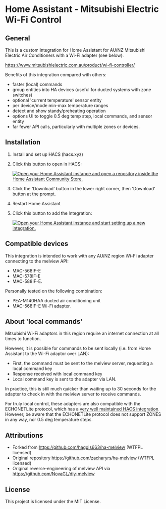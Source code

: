 # Home Assistant - Mitsubishi Electric Wi-Fi Control
## General
This is a custom integration for Home Assistant for AU/NZ Mitsubishi Electric Air Conditioners with a Wi-Fi adapter (see below).

https://www.mitsubishielectric.com.au/product/wi-fi-controller/

Benefits of this integration compared with others:
 - faster (local) commands
 - group entities into HA devices (useful for ducted systems with zone switches)
 - optional 'current temperature' sensor entity
 - per device/mode min-max temperature ranges
 - detect and show standy/preheating operation
 - options UI to toggle 0.5 deg temp step, local commands, and sensor entity
 - far fewer API calls, particularly with multiple zones or devices.

## Installation
1. Install and set up HACS (hacs.xyz)
2. Click this button to open in HACS:

   [![Open your Home Assistant instance and open a repository inside the Home Assistant Community Store.](https://my.home-assistant.io/badges/hacs_repository.svg)](https://my.home-assistant.io/redirect/hacs_repository/?repository=ha-melview&owner=jz-v)

3. Click the 'Download' button in the lower right corner, then 'Download' button at the prompt.
4. Restart Home Assistant
5. Click this button to add the Integration:

   [![Open your Home Assistant instance and start setting up a new integration.](https://my.home-assistant.io/badges/config_flow_start.svg)](https://my.home-assistant.io/redirect/config_flow_start/?domain=melview)


## Compatible devices
This integration is intended to work with any AU/NZ region Wi-Fi adapter connecting to the melview API:
 - MAC-568IF-E
 - MAC-578IF-E
 - MAC-588IF-E.

Personally tested on the following combination:
 - PEA-M140HAA ducted air conditioning unit
 - MAC-568IF-E Wi-Fi adapter.


## About 'local commands'
Mitsubishi Wi-Fi adaptors in this region require an internet connection at all times to function.

However, it is possible for commands to be sent locally (i.e. from Home Assistant to the Wi-Fi adaptor over LAN):
 - First, the command must be sent to the melview server, requesting a local command key
 - Response received with local command key
 - Local command key is sent to the adapter via LAN.

In practice, this is still much quicker than waiting up to 30 seconds for the adapter to check in with the melview server to receive commands.

For truly local control, these adapters are also compatible with the ECHONETLite protocol, which has a [very well maintained HACS integration](https://github.com/scottyphillips/echonetlite_homeassistant). However, be aware that the ECHONETLite protocol does not support ZONES in any way, nor 0.5 deg temperature steps.

## Attributions
 - Forked from https://github.com/haggis663/ha-melview (WTFPL licensed)
 - Original repository https://github.com/zacharyrs/ha-melview (WTFPL licensed)
 - Original reverse-engineering of melview API via https://github.com/NovaGL/diy-melview

## License
This project is licensed under the MIT License.

